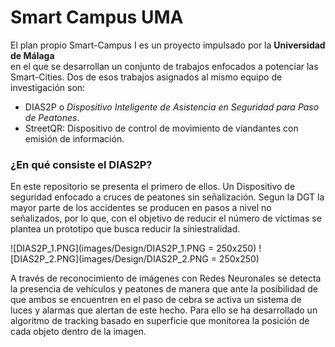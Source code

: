 # Smart Campus UMA

El plan propio Smart-Campus I es un proyecto impulsado por la **Universidad de Málaga**  
en el que se desarrollan un conjunto de trabajos enfocados a potenciar las Smart-Cities. Dos de esos trabajos
asignados al mismo equipo de investigación son:

- DIAS2P o *Dispositivo Inteligente de Asistencia en Seguridad para Paso de Peatones*.
- StreetQR: Dispositivo de control de movimiento de viandantes con emisión de información.

### ¿En qué consiste el DIAS2P?

En este repositorio se presenta el primero de ellos. Un Dispositivo de seguridad enfocado a cruces de peatones sin señalización.
Segun la DGT la mayor parte de los accidentes se producen en pasos a nivel no señalizados, por lo que, con el objetivo de reducir el número de víctimas
se plantea un prototipo que busca reducir la siniestralidad.

![DIAS2P_1.PNG](images/Design/DIAS2P_1.PNG = 250x250) ![DIAS2P_2.PNG](images/Design/DIAS2P_2.PNG = 250x250)

A través de reconocimiento de imágenes con Redes Neuronales se detecta la presencia de vehículos y peatones de manera que ante la posibilidad de
que ambos se encuentren en el paso de cebra se activa un sistema de luces y alarmas que alertan de este hecho. Para ello se ha desarrollado un algoritmo de
tracking basado en superficie que monitorea la posición de cada objeto dentro de la imagen.
